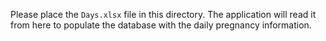 Please place the `Days.xlsx` file in this directory. The application will read it from here to populate the database with the daily pregnancy information.
